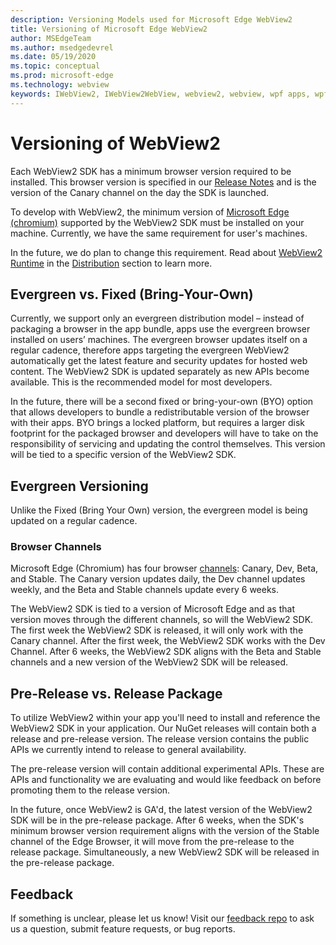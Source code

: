 ```yaml
---
description: Versioning Models used for Microsoft Edge WebView2
title: Versioning of Microsoft Edge WebView2
author: MSEdgeTeam
ms.author: msedgedevrel
ms.date: 05/19/2020
ms.topic: conceptual
ms.prod: microsoft-edge
ms.technology: webview
keywords: IWebView2, IWebView2WebView, webview2, webview, wpf apps, wpf, edge, ICoreWebView2, ICoreWebView2Host, browser control, edge html
---
```


# Versioning of WebView2

Each WebView2 SDK has a minimum browser version required to be installed. This browser version is specified in our [Release Notes]() and is the version of the Canary channel on the day the SDK is launched. 

To develop with WebView2, the minimum version of [Microsoft Edge (chromium)]() supported by the WebView2 SDK must be installed on your machine. Currently, we have the same requirement for user's machines. 

In the future, we do plan to change this requirement. Read about [WebView2 Runtime]() in the [Distribution]() section to learn more.

## Evergreen vs. Fixed (Bring-Your-Own)
Currently, we support only an evergreen distribution model – instead of packaging a browser in the app bundle, apps use the evergreen browser installed on users’ machines. The evergreen browser updates itself on a regular cadence, therefore apps targeting the evergreen WebView2 automatically get the latest feature and security updates for hosted web content. The WebView2 SDK is updated separately as new APIs become available. This is the recommended model for most developers. 

In the future, there will be a second fixed or bring-your-own (BYO) option that allows developers to bundle a redistributable version of the browser with their apps. BYO brings a locked platform, but requires a larger disk footprint for the packaged browser and developers will have to take on the responsibility of servicing and updating the control themselves. This version will be tied to a specific version of the WebView2 SDK.

## Evergreen Versioning

Unlike the Fixed (Bring Your Own) version, the evergreen model is being updated on a regular cadence.

### Browser Channels

Microsoft Edge (Chromium) has four browser [channels](https://www.microsoftedgeinsider.com/download/): Canary, Dev, Beta, and Stable. The Canary version updates daily, the Dev channel updates weekly, and the Beta and Stable channels update every 6 weeks. 

The WebView2 SDK is tied to a version of Microsoft Edge and as that version moves through the different channels, so will the WebView2 SDK. The first week the WebView2 SDK is released, it will only work with the Canary channel. After the first week, the WebView2 SDK works with the Dev Channel. After 6 weeks, the WebView2 SDK aligns with the Beta and Stable channels and a new version of the WebView2 SDK will be released.

## Pre-Release vs. Release Package
To utilize WebView2 within your app you'll need to install and reference the WebView2 SDK in your application. Our NuGet releases will contain both a release and pre-release version. The release version contains the public APIs we currently intend to release to general availability.

The pre-release version will contain additional experimental APIs. These are APIs and functionality we are evaluating and would like feedback on before promoting them to the release version.

In the future, once WebView2 is GA'd, the latest version of the WebView2 SDK will be in the pre-release package. After 6 weeks, when the SDK's minimum browser version requirement aligns with the version of the Stable channel of the Edge Browser, it will move from the pre-release to the release package. Simultaneously, a new WebView2 SDK will be released in the pre-release package.

## Feedback

If something is unclear, please let us know! Visit our [feedback repo](https://aka.ms/webviewfeedback) to ask us a question, submit feature requests, or bug reports. 